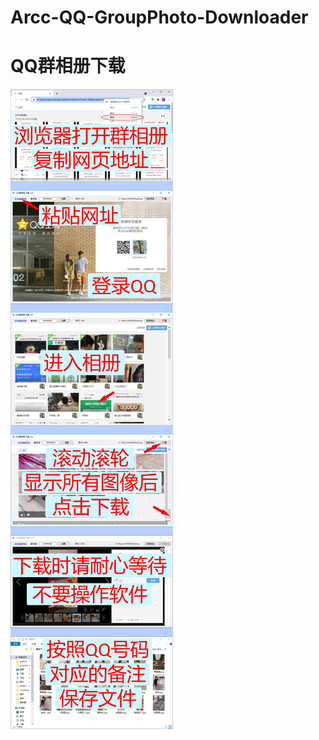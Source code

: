 # Arcc-QQ-GroupPhoto-Downloader
# QQ群相册下载
![下载QQ群相册照片，按备注的名称保存文件。](https://github.com/arccQiu/Arcc-QQ-GroupPhoto-Downloader/blob/main/%E8%AF%B4%E6%98%8E.png?raw=true)


